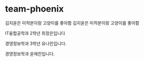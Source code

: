 # team-phoenix
김지윤은 미적분이랑 고양이를 좋아함
김지윤은 미적분이랑 고양이를 좋아함

IT융합공학과 2학년 최정은입니다

경영정보학과 3학년 유나린입니다.

경영정보학과 윤채린입니다.
